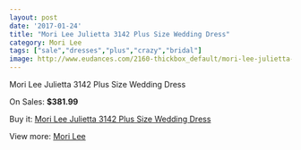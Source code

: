```yaml
---
layout: post
date: '2017-01-24'
title: "Mori Lee Julietta 3142 Plus Size Wedding Dress"
category: Mori Lee
tags: ["sale","dresses","plus","crazy","bridal"]
image: http://www.eudances.com/2160-thickbox_default/mori-lee-julietta-3142-plus-size-wedding-dress.jpg
---
```

Mori Lee Julietta 3142 Plus Size Wedding Dress

On Sales: **$381.99**
<a href="https://www.eudances.com/en/mori-lee/725-mori-lee-julietta-3142-plus-size-wedding-dress.html"><amp-img layout="responsive" width="600" height="600" src="//www.eudances.com/2160-thickbox_default/mori-lee-julietta-3142-plus-size-wedding-dress.jpg" alt="Mori Lee Julietta 3142 Plus Size Wedding Dress 0" /></a>
<a href="https://www.eudances.com/en/mori-lee/725-mori-lee-julietta-3142-plus-size-wedding-dress.html"><amp-img layout="responsive" width="600" height="600" src="//www.eudances.com/2162-thickbox_default/mori-lee-julietta-3142-plus-size-wedding-dress.jpg" alt="Mori Lee Julietta 3142 Plus Size Wedding Dress 1" /></a>
<a href="https://www.eudances.com/en/mori-lee/725-mori-lee-julietta-3142-plus-size-wedding-dress.html"><amp-img layout="responsive" width="600" height="600" src="//www.eudances.com/2161-thickbox_default/mori-lee-julietta-3142-plus-size-wedding-dress.jpg" alt="Mori Lee Julietta 3142 Plus Size Wedding Dress 2" /></a>

Buy it: [Mori Lee Julietta 3142 Plus Size Wedding Dress](https://www.eudances.com/en/mori-lee/725-mori-lee-julietta-3142-plus-size-wedding-dress.html "Mori Lee Julietta 3142 Plus Size Wedding Dress")

View more: [Mori Lee](https://www.eudances.com/en/9-mori-lee "Mori Lee")